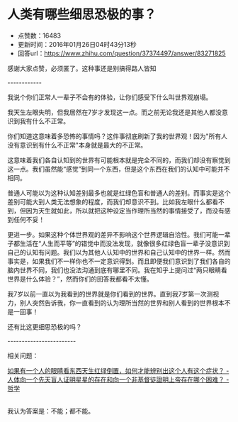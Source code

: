 # 人类有哪些细思恐极的事？
- 点赞数：16483
- 更新时间：2016年01月26日04时43分13秒
- 回答url：https://www.zhihu.com/question/37374497/answer/83271825
<body>
 <p data-pid="Gn25jVhU">感谢大家点赞，必须匿了。这种事还是别搞得路人皆知</p>
 <p data-pid="nCSvKko2">------------</p>
 <p data-pid="RBAdyHcK">我说个你们正常人一辈子不会有的体验，让你们感受下什么叫世界观崩塌。</p>
 <p data-pid="6yB4J0At">我天生左眼失明，但我居然在7岁才发现这一点。而之前无论我还是其他人都没意识到我有什么不正常。</p>
 <p data-pid="vvzHEiX2">你们知道这意味着多恐怖的事情吗？这件事彻底刷新了我的世界观！因为"所有人没有意识到有什么不正常"本身就是最大的不正常。</p>
 <p data-pid="WwkN-Ech">这意味着我们各自认知到的世界有可能根本就是完全不同的，而我们却没有察觉到这一点。我们虽然能“感觉”到同一个东西，但是这个东西在我们的认知中可能并不相同。</p>
 <p data-pid="CL7TJQqP">普通人可能以为这种认知差别最多也就是红绿色盲和普通人的差别。而事实是这个差别可能大到人类无法想象的程度，而我们却意识不到。比如我左眼什么都看不到，但因为天生就如此，所以就把这种设定当作理所当然的事情接受了，而没有感到任何不妥！</p>
 <p data-pid="QZ0noVok">更进一步。如果这种个体世界观的差异不影响这个世界逻辑自洽性。我们可能一辈子都生活在“人生而平等”的错觉中而没法发现，就像很多红绿色盲一辈子没意识到自己的认知有问题。我们以为其他人认知中的世界和自己认知中的世界一样。然而事实是，如果我们不一样你也不一定意识得到。而且即便我们意识到了我们各自的脑内世界不同，我们也没法沟通到底有哪里不同。我在知乎上提问过“两只眼睛看世界是什么体验？”，然而你们的回答我都看不太懂。</p>
 <p data-pid="bPYRb3_S">我7岁以前一直以为我看到的世界就是你们看到的世界。直到我7岁第一次测视力，别人突然告诉我，你一直看到的认为理所当然的世界和别人看到的世界根本不是一回事！</p>
 <p data-pid="gz_NGWSg">还有比这更细思恐极的吗？</p>
 <p data-pid="_hbYYXDz">------------------------</p>
 <p data-pid="x0XpHxCT">相关问题：</p><a href="https://www.zhihu.com/question/35684137" class="internal">如果有一个人的眼睛看东西天生红绿倒置，如何才能辨别出这个人有这个症状？ - 人体</a><a href="https://www.zhihu.com/question/21922098" class="internal">向一个先天盲人证明星星的存在和向一个非基督徒證明上帝存在哪个困难？ - 哲学</a>
 <br>
 <br>
 <p data-pid="p43sAky1">我认为答案是：不能；都不能。</p>
</body>